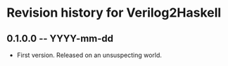 # Revision history for Verilog2Haskell

## 0.1.0.0 -- YYYY-mm-dd

* First version. Released on an unsuspecting world.
